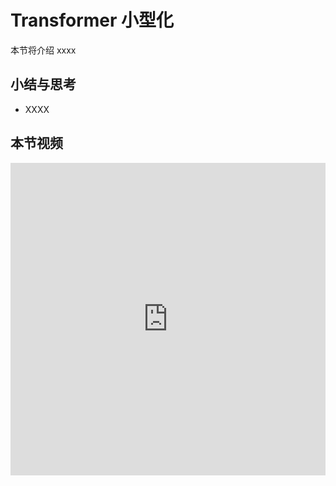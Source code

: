 <!--Copyright © XcodeHw 适用于[License](https://github.com/chenzomi12/AISystem)版权许可-->

# Transformer 小型化

本节将介绍 xxxx

## 小结与思考

- XXXX

## 本节视频

<html>
<iframe src="https://player.bilibili.com/player.html?bvid=BV1Y84y1b7xj&as_wide=1&high_quality=1&danmaku=0&t=30&autoplay=0" width="100%" height="500" scrolling="no" border="0" frameborder="no" framespacing="0" allowfullscreen="true"> </iframe>
</html>
